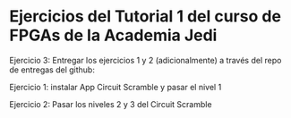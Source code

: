 Ejercicios del Tutorial 1 del curso de FPGAs de la Academia Jedi
===========
Ejercicio 3: Entregar los ejercicios 1 y 2 (adicionalmente) a través del repo de entregas del github:

Ejercicio 1: instalar App Circuit Scramble y pasar el nivel 1

Ejercicio 2: Pasar los niveles 2 y 3 del Circuit Scramble
